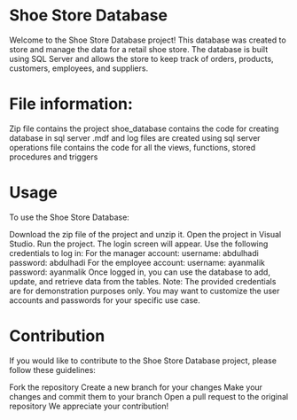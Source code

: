 
# Shoe Store Database

Welcome to the Shoe Store Database project! This database was created to store and manage the data for a retail shoe store. The database is built using SQL Server and allows the store to keep track of orders, products, customers, employees, and suppliers.

# File information:
  Zip file contains the project
  shoe_database contains the code for creating database in sql server
  .mdf and log files are created using sql server 
  operations file contains the code for all the views, functions, stored procedures and triggers

# Usage
To use the Shoe Store Database:

Download the zip file of the project and unzip it.
Open the project in Visual Studio.
Run the project.
The login screen will appear. Use the following credentials to log in:
For the manager account:
username: abdulhadi
password: abdulhadi
For the employee account:
username: ayanmalik
password: ayanmalik
Once logged in, you can use the database to add, update, and retrieve data from the tables.
Note: The provided credentials are for demonstration purposes only. You may want to customize the user accounts and passwords for your specific use case.

# Contribution
If you would like to contribute to the Shoe Store Database project, please follow these guidelines:

Fork the repository
Create a new branch for your changes
Make your changes and commit them to your branch
Open a pull request to the original repository
We appreciate your contribution!
